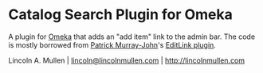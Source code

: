 # Catalog Search Plugin for Omeka

A plugin for [Omeka][] that adds an "add item" link to the admin bar.
The code is mostly borrowed from [Patrick Murray-John][]'s [EditLink
plugin][].

Lincoln A. Mullen | lincoln@lincolnmullen.com | http://lincolnmullen.com

  [Omeka]: http://omeka.org
  [Patrick Murray-John]: http://hackingthehumanities.org/
  [EditLink plugin]: https://github.com/omeka/plugin-EditLink
